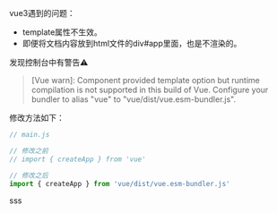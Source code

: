 
vue3遇到的问题：
- template属性不生效。
- 即便将文档内容放到html文件的div#app里面，也是不渲染的。

发现控制台中有警告⚠️

>  [Vue warn]: Component provided template option but runtime compilation is not supported in this build of Vue. Configure your bundler to alias "vue" to "vue/dist/vue.esm-bundler.js".

修改方法如下：

```js
// main.js

// 修改之前
// import { createApp } from 'vue'

// 修改之后
import { createApp } from 'vue/dist/vue.esm-bundler.js'
```

sss